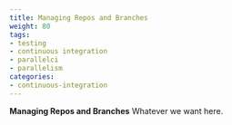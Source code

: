 ```yaml
---
title: Managing Repos and Branches
weight: 80
tags:
- testing
- continuous integration
- parallelci
- parallelism
categories:
- continuous-integration
---
```


**Managing Repos and Branches** Whatever we want here.